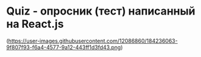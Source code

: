 # Quiz - опросник (тест) написанный на React.js

(https://user-images.githubusercontent.com/12086860/184236063-9f807f93-f6a4-4577-9a12-443ff1d3fd43.png)
